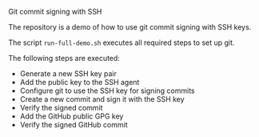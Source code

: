 Git commit signing with SSH

The repository is a demo of how to use git commit signing with SSH keys.

The script `run-full-demo.sh` executes all required steps to set up git.

The following steps are executed:
- Generate a new SSH key pair
- Add the public key to the SSH agent
- Configure git to use the SSH key for signing commits
- Create a new commit and sign it with the SSH key
- Verify the signed commit
- Add the GitHub public GPG key
- Verify the signed GitHub commit
